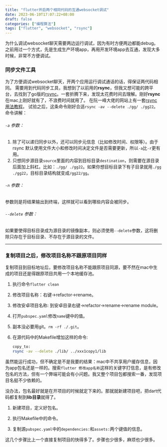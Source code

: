 ```yaml
---
title: "flutter开启两个相同代码的互通websocket调试"
date: 2023-06-10T17:07:22+08:00
draft: false
categories: ["编程算法"]
tags: ["flutter", "websocket", "rsync"]
---
```


为什么调试websocket聊天需要两边运行调试，因为有时方便两边都能debug。之前用过一个方式，先是生成生产环境app，再用开发环境app去互通，发现大多时候，非常不方便调试。

### 同步文件工具

为了方便调试websocket聊天，开两个应用运行调试通话的话，得保证两代码相同。
需要用到代码同步工具，我想到了以前用的**rsync**，但我又想可能的跨平台，去找到了go版的[rsync](https://github.com/gokrazy/rsync)。一套折腾下来，发现太花费时间去理解。刚好**rsync**在mac上刚好就有了，不浪费时间就用了。
在阮一峰大佬的网站上有一套[rsync 用法教程](https://www.ruanyifeng.com/blog/2020/08/rsync.html)。
试验之后，这条命令刚好合适`rsync -av --delete ./gg/ ./gg22`。
命令讲解：

###### `-a` 参数：

1. 除了可以递归同步以外，还可以同步元信息（比如修改时间、权限等）。由于 rsync 默认使用文件大小和修改时间决定文件是否需要更新，所以`-a`比`-r`更有用。
2. 只想同步源目录`source`里面的内容到目标目录`destination`，则需要在源目录后面加上斜杠。比如：`./gg/ ./gg22`。如果你想目标目录下有子目录就用`./gg ./gg22`，目标目录结构就变成`/gg22/gg`。

###### `-n` 参数：

参数则是将结果输出到终端，这样就可以看到哪些内容会被同步。

###### `--delete` 参数：

如果要使得目标目录成为源目录的镜像副本，则必须使用`--delete`参数，这将删除只存在于目标目录、不存在于源目录的文件。

---

### 复制项目之后，修改项目名称不跟原项目同样

复制项目到目标地址后，要修改项目名称不能跟原项目同源，要不然在mac中生成的项目还是得跟原项目共用一个本地缓存池。

1. 执行命令`flutter clean`

2. 修改项目名称：右键->refactor->rename。

3. 修改安卓项目名称: 到安卓目录右键->refactor->rename->rename module。

4. 打开`pubspec.yaml`修改`name`键中的值。

5. 副本没必要用git。`rm -rf ./.git`。

6. 在源代码中的Makefile增加这样的命令:
   
   ```sh
   copy_to:  
   rsync -av --delete ./lib/ ../xxx1copy1/lib
   ```

虽然能运行成功，但不确定是不是我要的结果：mac中不共享用户缓存信息，因为app包名还是一样的。搜索`flutter 修改app名称`这样的关键字打信息，是有修改包名的方法，但有一个弊端可能会有小问题。我又整个项目包都搜索一番，发现项目名挺不少依赖的。

没办法，包名最好就是在开项目的时候就定下来的。那就就新建项目吧，把dart代码都复制到**lib目录**就得了。

1. 新建项目，定义好包名。

2. 执行Makefile中的命令。

3. 复制源`pubspec.yaml`中的`dependencies:`和`assets:`两个键值的信息。

这几个步骤比上一个直接复制项目的快得多了。步骤也少很多，麻烦也少很多。
